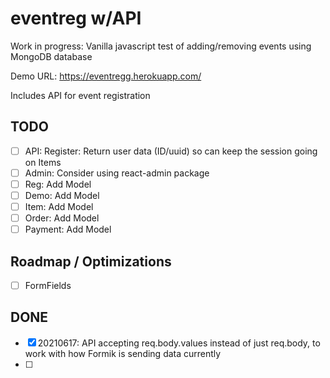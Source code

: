# eventreg w/API

Work in progress: Vanilla javascript test of adding/removing events using MongoDB database

Demo URL: https://eventregg.herokuapp.com/

Includes API for event registration

## TODO
- [ ] API: Register: Return user data (ID/uuid) so can keep the session going on Items
- [ ] Admin: Consider using react-admin package
- [ ] Reg: Add Model
- [ ] Demo: Add Model
- [ ] Item: Add Model
- [ ] Order: Add Model
- [ ] Payment: Add Model

## Roadmap / Optimizations
- [ ] FormFields

## DONE
- [x] 20210617: API accepting req.body.values instead of just req.body, to work with how Formik is sending data currently
- [ ] 